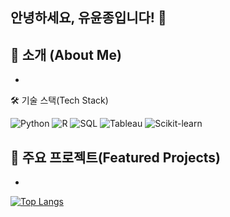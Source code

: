 ## 안녕하세요, 유윤종입니다! 👋

📖 소개 (About Me)
- 
- 

🛠 기술 스택(Tech Stack)

![Python](https://img.shields.io/badge/Python-3776AB?style=for-the-badge&logo=python&logoColor=white)
![R](https://img.shields.io/badge/-R-276DC3?style=flat&logo=r)
![SQL](https://img.shields.io/badge/-SQL-00758F?style=flat&logo=mysql)
![Tableau](https://img.shields.io/badge/-Tableau-005A9C?style=flat&logo=tableau)
![Scikit-learn](https://img.shields.io/badge/-Scikit--learn-F7931E?style=flat&logo=scikit-learn)

🚀 주요 프로젝트(Featured Projects)
- 
- 

[![Top Langs](https://github-readme-stats.vercel.app/api/top-langs/?username=jeyukburrito)](https://github.com/anuraghazra/github-readme-stats)
